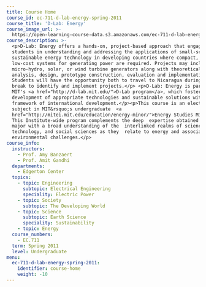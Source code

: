 ```yaml
---
title: Course Home
course_id: ec-711-d-lab-energy-spring-2011
course_title: 'D-Lab: Energy'
course_image_url: >-
  https://open-learning-course-data.s3.amazonaws.com/ec-711-d-lab-energy-spring-2011/904b1bf01a94f63a980908933b86bfda_ec-711s11.jpg
course_description: >-
  <p>D-Lab: Energy offers a hands-on, project-based approach that engages
  students in understanding and addressing the applications of small-scale,
  sustainable energy technology in developing countries where compact, robust,
  low-cost systems for generating power are required. Projects may include
  micro-hydro, solar, or wind turbine generators along with theoretical
  analysis, design, prototype construction, evaluation and implementation.
  Students will have the opportunity both to travel to Nicaragua during spring
  break to identify and implement projects.</p> <p>D-Lab: Energy is part of
  MIT's <a href="http://d-lab.mit.edu/">D-Lab program</a>, which fosters the
  development of appropriate technologies and sustainable solutions within the
  framework of international development.</p><p>This course is an elective
  subject in MIT&rsquo;s undergraduate  <a
  href="http://mitei.mit.edu/education/energy-minor/">Energy Studies Minor</a>.
  This Institute-wide program complements the deep  expertise obtained in any
  major with a broad understanding of the  interlinked realms of science,
  technology, and social sciences as they  relate to energy and associated
  environmental challenges.</p>
course_info:
  instructors:
    - Prof. Amy Banzaert
    - Prof. Amit Gandhi
  departments:
    - Edgerton Center
  topics:
    - topic: Engineering
      subtopic: Electrical Engineering
      speciality: Electric Power
    - topic: Society
      subtopic: The Developing World
    - topic: Science
      subtopic: Earth Science
      speciality: Sustainability
    - topic: Energy
  course_numbers:
    - EC.711
  term: Spring 2011
  level: Undergraduate
menu:
  ec-711-d-lab-energy-spring-2011:
    identifier: course-home
    weight: -10
---
```

